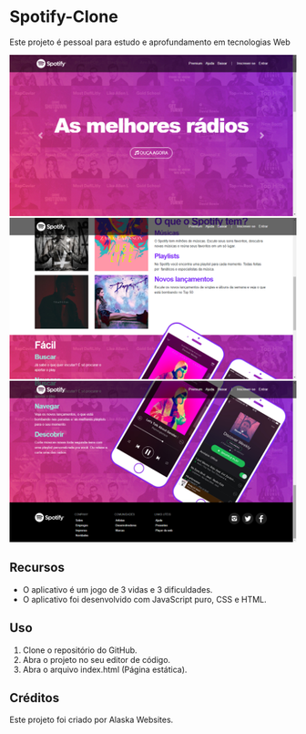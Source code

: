 # Spotify-Clone

Este projeto é pessoal para estudo e aprofundamento em tecnologias Web

<img src="./imagens/pt1.png" alt="Spotify-Clone">
<img src="./imagens/pt2.png" alt="Spotify-Clone">
<img src="./imagens/pt3.png" alt="Spotify-Clone">

## Recursos

* O aplicativo é um jogo de 3 vidas e 3 dificuldades.
* O aplicativo foi desenvolvido com JavaScript puro, CSS e HTML.

## Uso

1. Clone o repositório do GitHub.
2. Abra o projeto no seu editor de código.
3. Abra o arquivo index.html (Página estática).

## Créditos

Este projeto foi criado por Alaska Websites.
